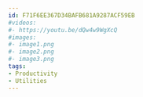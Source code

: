 ```yaml
---
id: F71F6EE367D34BAFB681A9287ACF59EB
#videos:
#- https://youtu.be/dQw4w9WgXcQ
#images:
#- image1.png
#- image2.png
#- image3.png
tags:
- Productivity
- Utilities
---
```

